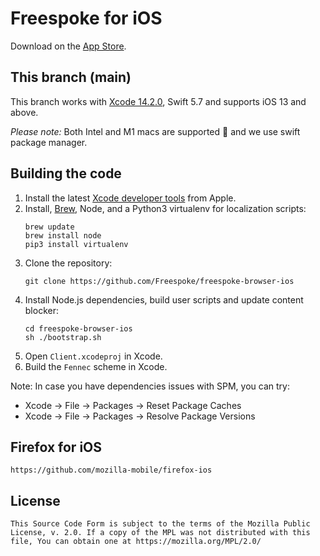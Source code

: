 Freespoke for iOS
===============

Download on the [App Store](https://itunes.apple.com/app/id1617332602).


This branch (main)
-----------

This branch works with [Xcode 14.2.0](https://developer.apple.com/download/all/?q=xcode), Swift 5.7 and supports iOS 13 and above.

*Please note:* Both Intel and M1 macs are supported 🎉 and we use swift package manager.

Building the code
-----------------

1. Install the latest [Xcode developer tools](https://developer.apple.com/xcode/downloads/) from Apple.
1. Install, [Brew](https://brew.sh), Node, and a Python3 virtualenv for localization scripts:
    ```shell
    brew update
    brew install node
    pip3 install virtualenv
    ```
1. Clone the repository:
    ```shell
    git clone https://github.com/Freespoke/freespoke-browser-ios
    ```
1. Install Node.js dependencies, build user scripts and update content blocker:
    ```shell
    cd freespoke-browser-ios
    sh ./bootstrap.sh
    ```
1. Open `Client.xcodeproj` in Xcode.
1. Build the `Fennec` scheme in Xcode.

Note: In case you have dependencies issues with SPM, you can try:
- Xcode -> File -> Packages -> Reset Package Caches
- Xcode -> File -> Packages -> Resolve Package Versions

Firefox for iOS
-----------------

    https://github.com/mozilla-mobile/firefox-ios

License
-----------------

    This Source Code Form is subject to the terms of the Mozilla Public
    License, v. 2.0. If a copy of the MPL was not distributed with this
    file, You can obtain one at https://mozilla.org/MPL/2.0/
   

    
